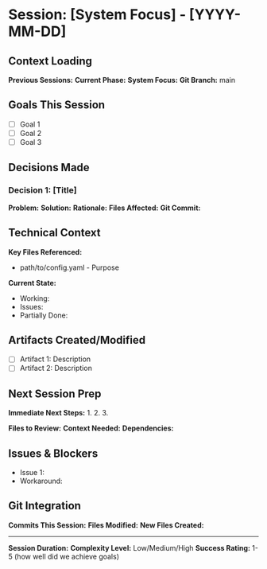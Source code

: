 ﻿# Session: [System Focus] - [YYYY-MM-DD]

## Context Loading
**Previous Sessions:** 
**Current Phase:** 
**System Focus:** 
**Git Branch:** main

## Goals This Session
- [ ] Goal 1
- [ ] Goal 2
- [ ] Goal 3

## Decisions Made
### Decision 1: [Title]
**Problem:** 
**Solution:** 
**Rationale:** 
**Files Affected:** 
**Git Commit:** 

## Technical Context
**Key Files Referenced:** 
- path/to/config.yaml - Purpose

**Current State:**
- Working: 
- Issues: 
- Partially Done: 

## Artifacts Created/Modified
- [ ] Artifact 1: Description
- [ ] Artifact 2: Description

## Next Session Prep
**Immediate Next Steps:**
1. 
2. 
3. 

**Files to Review:** 
**Context Needed:** 
**Dependencies:** 

## Issues & Blockers
- Issue 1: 
- Workaround: 

## Git Integration
**Commits This Session:** 
**Files Modified:** 
**New Files Created:** 

---
**Session Duration:** 
**Complexity Level:** Low/Medium/High
**Success Rating:** 1-5 (how well did we achieve goals)
